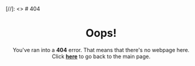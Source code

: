 [//]: <> # 404

<h1 style="text-align: center;">Oops!</h1>
<p style="text-align: center;">You've ran into a <b>404</b> error. That means that there's no webpage here.
<br>Click <a href="beansbeefbroccoli.github.io"><b>here</b></a> to go back to the main page.
</p>
